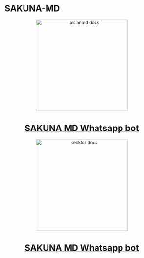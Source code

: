 # SAKUNA-MD
  <p align="center">  
  <a href="https://files.catbox.moe/szjn9h.mp4">
    <img alt="arslanmd docs" height="300" src="[https://files.catbox.moe/k64961.jpg](https://files.catbox.moe/szjn9h.mp4)">
    <h1 align="center">SAKUNA MD Whatsapp bot</h1>
  </a>
</p>
<p align="center">
  
  <p align="center">  
  <a href="https://files.catbox.moe/k64961.jpg">
    <img alt="secktor docs" height="300" src="https://files.catbox.moe/k64961.jpg">
    <h1 align="center">SAKUNA MD Whatsapp bot</h1>
  </a>
</p>
   
<p align="center">
